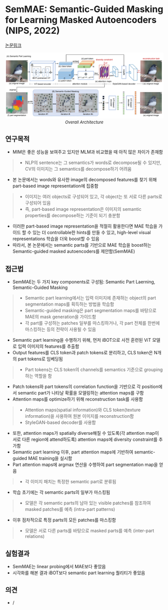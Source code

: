 # SemMAE: Semantic-Guided Masking for Learning Masked Autoencoders (NIPS, 2022)

[논문링크](https://arxiv.org/abs/2206.10207)

<p align="center">
    <img width="800" alt='fig1' src="../img/li2022semmae.png?raw=true"></br>
    <em><font size=2>Overall Architecture</font></em>
</p>

## 연구목적
- MIM은 좋은 성능을 보여주고 있지만 MLM과 비교했을 때 아직 많은 차이가 존재함
> - NLP의 sentence는 그 semantics가 words로 decompose될 수 있지만, CV의 이미지는 그 semantics를 decompose하기 어려움
- 본 논문에서는 words와 유사한 image의 decomposed features를 찾기 위해 part-based image representation에 집중함
> - 이미지는 여러 objects로 구성되어 있고, 각 object는 또 서로 다른 parts로 구성되어 있음
> - 즉, part-based image representation은 이미지의 semantic properties를 decompose하는 기준이 되기 충분함
- 이러한 part-based image representation을 적절히 활용한다면 MAE 학습을 가이드 할 수 있는 더 controllable한 hints를 만들 수 있고, high-level visual representations 학습을 더욱 boost할 수 있음
- 따라서, 본 논문에서는 semantic parts를 기반으로 MAE 학습을 boost하는 Semantic-guided masked autoencoders를 제안함(SemMAE)

## 접근법
- SemMAE는 두 가지 key components로 구성됨: Semantic Part Laerning, Semantic-Guided Masking
> - Semantic part learning에서는 입력 이미지에 존재하는 object의 part segmentation maps를 획득하는 방법을 학습함
> - Semantic-guided masking은 part segmentation maps를 바탕으로 MAE의 mask generation을 가이드함
> - 각 part를 구성하는 patches 일부를 마스킹하거나, 각 part 전체를 한번에 마스킹하는 등의 전략이 사용될 수 있음
- Semantic part learning을 수행하기 위해, 먼저 iBOT으로 사전 훈련된 ViT 모델로 입력 이미지의 features를 추출함
- Output features를 CLS token과 patch tokens로 분리하고, CLS token은 N개의 part tokens로 임베딩됨
> - Part tokens는 CLS token의 channels를 semantics 기준으로 grouping하는 역할을 함
- Patch tokens와 part tokens의 correlation function을 기반으로 각 position에서 semantic part가 나타날 확률을 모델링하는 attention maps를 구함
- Attention maps를 optimize하기 위해 reconstruction task를 사용함
> - Attention maps(spatial information)와 CLS token(texture information)을 사용하여 원본 이미지를 reconstruction함
> - StyleGAN-based decoder를 사용함
- 또한, attention maps가 spatially diverse해질 수 있도록(각 attention map이 서로 다른 region에 attend하도록) attention maps에 diversity constraint를 추가함
- Semantic part learning 이후, part attention maps에 기반하여 semantic-guided MAE training을 실시함
- Part attention maps에 argmax 연산을 수행하여 part segmentation map을 얻음
> - 각 이미지 패치는 특정한 semantic part로 분류됨
- 학습 초기에는 각 semantic parts의 일부가 마스킹됨
> - 모델은 각 semantic parts의 남아 있는 visible patches를 참조하여 masked patches를 예측 (intra-part patterns)
- 이후 점차적으로 특정 parts의 모든 patches를 마스킹함
> - 모델은 서로 다른 parts를 바탕으로 masked parts를 예측 (inter-part relations)

## 실험결과
- SemMAE는 linear probing에서 MAE보다 좋았음
- 시각화를 해본 결과 iBOT보다 semantic part learning 퀄리티가 좋았음

## 의견
- /